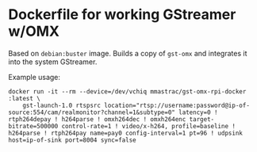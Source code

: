 # Dockerfile for working GStreamer w/OMX

Based on `debian:buster` image. Builds a copy of `gst-omx` and integrates it into the system GStreamer.

Example usage:

```
docker run -it --rm --device=/dev/vchiq mmastrac/gst-omx-rpi-docker
:latest \
    gst-launch-1.0 rtspsrc location="rtsp://username:password@ip-of-source:554/cam/realmonitor?channel=1&subtype=0" latency=0 ! rtph264depay ! h264parse ! omxh264dec ! omxh264enc target-bitrate=500000 control-rate=1 ! video/x-h264, profile=baseline ! h264parse ! rtph264pay name=pay0 config-interval=1 pt=96 ! udpsink host=ip-of-sink port=8004 sync=false
```

